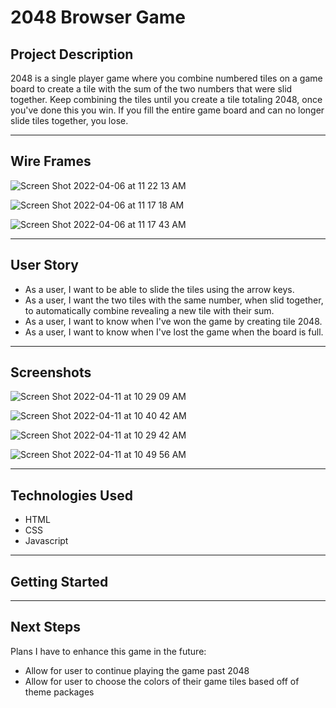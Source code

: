 # 2048 Browser Game

<h2>Project Description</h2>

<p> 2048 is a single player game where you combine numbered tiles on a game board to create a tile with the sum of the two numbers that were slid together. Keep combining the tiles until you create a tile totaling 2048, once you've done this you win. If you fill the entire game board and can no longer slide tiles together, you lose. </p>

<hr>

<h2> Wire Frames </h2>

![Screen Shot 2022-04-06 at 11 22 13 AM](https://user-images.githubusercontent.com/99045660/162010040-6b20a03f-4857-436e-a173-d84229392277.png)

![Screen Shot 2022-04-06 at 11 17 18 AM](https://user-images.githubusercontent.com/99045660/162009182-a862264b-c7e3-4c5d-b5c8-4cd3f592196d.png)

![Screen Shot 2022-04-06 at 11 17 43 AM](https://user-images.githubusercontent.com/99045660/162009197-3784a2e3-636c-4fe9-b44b-8e23c0ea4993.png)

<hr>

<h2> User Story </h2>
<p> <ul>
  <li> As a user, I want to be able to slide the tiles using the arrow keys. </li>
  <li> As a user, I want the two tiles with the same number, when slid together, to automatically combine revealing a new tile with their sum.</li>
  <li> As a user, I want to know when I've won the game by creating tile 2048.</li>
  <li> As a user, I want to know when I've lost the game when the board is full.</li>
    </ul>
    
<hr>

<h2> Screenshots </h2>

![Screen Shot 2022-04-11 at 10 29 09 AM](https://user-images.githubusercontent.com/99045660/162764141-e1d83348-a9cc-4a17-9c16-aeb7f090c493.png)

![Screen Shot 2022-04-11 at 10 40 42 AM](https://user-images.githubusercontent.com/99045660/162764190-dbf9a2ce-fb6d-44e0-82e5-57ab1127ff2d.png)

![Screen Shot 2022-04-11 at 10 29 42 AM](https://user-images.githubusercontent.com/99045660/162764227-918224ca-bbeb-46f4-b7c6-1258fbb7dee5.png)

![Screen Shot 2022-04-11 at 10 49 56 AM](https://user-images.githubusercontent.com/99045660/162766332-263ec591-8d9e-474b-b32c-8239ba862122.png)


<hr>

<h2> Technologies Used </h2>
<ul>
  <li> HTML </li>
  <li> CSS </li>
  <li> Javascript </li>
</ul>

<hr>

<h2> Getting Started </h2>

<hr>


<h2> Next Steps </h2>
<p> Plans I have to enhance this game in the future:</p>
<ul>
  <li>Allow for user to continue playing the game past 2048</li>
  <li>Allow for user to choose the colors of their game tiles based off of theme packages</li>
  </ul>
